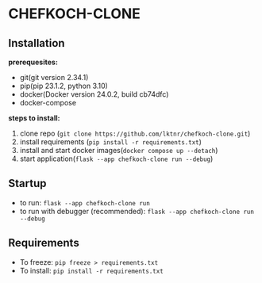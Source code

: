 # CHEFKOCH-CLONE

## Installation

**prerequesites:**

- git(git version 2.34.1)
- pip(pip 23.1.2, python 3.10)
- docker(Docker version 24.0.2, build cb74dfc)
- docker-compose

**steps to install:**

1. clone repo (`git clone https://github.com/lktnr/chefkoch-clone.git`)
2. install requirements (`pip install -r requirements.txt`)
3. install and start docker images(`docker compose up --detach`)
4. start application(`flask --app chefkoch-clone run --debug`)

## Startup

- to run:
  `flask --app chefkoch-clone run`
- to run with debugger (recommended):
  `flask --app chefkoch-clone run --debug`

## Requirements

- To freeze:
  `pip freeze > requirements.txt`
- To install:
  `pip install -r requirements.txt`
